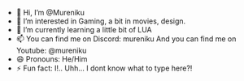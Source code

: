 - 👋 Hi, I’m @Mureniku
- 👀 I’m interested in Gaming, a bit in movies, design.
- 🌱 I’m currently learning a little bit of LUA
- 📫 You can find me on Discord: mureniku
      And you can find me on Youtube: @mureniku
- 😄 Pronouns: He/Him
- ⚡ Fun fact: I!.. Uhh... I dont know what to type here?!
